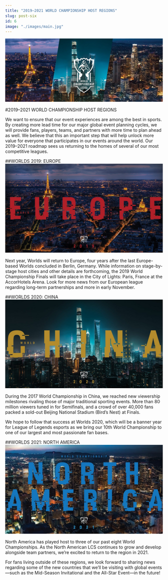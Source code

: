 ```yaml
---
title: "2019–2021 WORLD CHAMPIONSHIP HOST REGIONS"
slug: post-six
id: 6
image: "./images/main.jpg"
---
```


<!-- markdownlint-disable MD033 -->

<img src="./images/main.jpg" alt="Title"/>

#2019–2021 WORLD CHAMPIONSHIP HOST REGIONS


We want to ensure that our event experiences are among the best in sports. By creating more lead time for our major global event planning cycles, we will provide fans, players, teams, and partners with more time to plan ahead as well. We believe that this an important step that will help unlock more value for everyone that participates in our events around the world. Our 2019–2021 roadmap sees us returning to the homes of several of our most competitive leagues.

 
##WORLDS 2019: EUROPE
<img src="./images/picture1.jpg" alt="Title"/>

Next year, Worlds will return to Europe, four years after the last Europe-based Worlds concluded in Berlin, Germany. While information on stage-by-stage host cities and other details are forthcoming, the 2019 World Championship Finals will take place in the City of Lights: Paris, France at the AccorHotels Arena. Look for more news from our European league regarding long-term partnerships and more in early November. 

 

   

##WORLDS 2020: CHINA
<img src="./images/picture2.jpg" alt="Title"/>

During the 2017 World Championship in China, we reached new viewership milestones rivaling those of major traditional sporting events. More than 80 million viewers tuned in for Semifinals, and a crowd of over 40,000 fans packed a sold-out Beijing National Stadium (Bird’s Nest) at Finals.

We hope to follow that success at Worlds 2020, which will be a banner year for League of Legends esports as we bring our 10th World Championship to one of our largest and most passionate fan bases.

   

##WORLDS 2021: NORTH AMERICA
<img src="./images/picture3.jpg" alt="Title"/>

North America has played host to three of our past eight World Championships. As the North American LCS continues to grow and develop alongside team partners, we’re excited to return to the region in 2021.

For fans living outside of these regions, we look forward to sharing news regarding some of the new countries that we’ll be visiting with global events—such as the Mid-Season Invitational and the All-Star Event—in the future!   